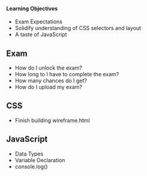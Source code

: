#### Learning Objectives
-   Exam Expectations
-   Solidify understanding of CSS selectors and layout
-   A taste of JavaScript

## Exam
-   How do I unlock the exam?
-   How long to I have to complete the exam?
-   How many chances do I get?
-   How do I upload my exam?

## CSS
-   Finish building wireframe.html

## JavaScript
-   Data Types
-   Variable Declaration
-   console.log()